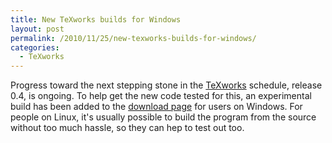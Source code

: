 ```yaml
---
title: New TeXworks builds for Windows
layout: post
permalink: /2010/11/25/new-texworks-builds-for-windows/
categories:
  - TeXworks
---
```

Progress toward the next stepping stone in the [TeXworks](https://tug.org/texworks/) schedule, release 0.4, is ongoing. To help get the new code tested for this, an experimental build has been added to the [download page](http://code.google.com/p/texworks/downloads/list) for users on Windows. For people on Linux, it's usually possible to build the program from the source without too much hassle, so they can hep to test out too.
